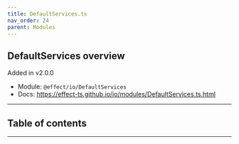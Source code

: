 ```yaml
---
title: DefaultServices.ts
nav_order: 24
parent: Modules
---
```


## DefaultServices overview

Added in v2.0.0

- Module: `@effect/io/DefaultServices`
- Docs: https://effect-ts.github.io/io/modules/DefaultServices.ts.html

---

<h2 class="text-delta">Table of contents</h2>

---
